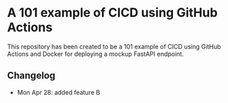 # A 101 example of CICD using GitHub Actions

This repository has been created to be a 101 example of CICD using GitHub Actions and Docker for deploying a mockup FastAPI endpoint.

## Changelog
* Mon Apr 28: added feature B
